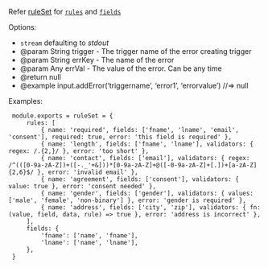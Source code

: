 <p>Refer <a href="#ruleSet">ruleSet</a> for <a href="#ruleSet--rules"><code>rules</code></a> and <a href="#ruleSet--fields"><code>fields</code></a></p>
<p>Options:</p>
<ul>
<li><code>stream</code> defaulting to <em>stdout</em></li>
<li>@param String trigger - The trigger name of the error creating trigger</li>
<li>@param String errKey - The name of the error</li>
<li>@param Any errVal - The value of the error. Can be any time</li>
<li>@return null</li>
<li>@example input.addError(‘triggername’, ‘error1’, ‘errorvalue’) //=&gt; null</li>
</ul>
<p>Examples:</p>
<pre><code> module.exports = ruleSet = {
     rules: [
         { name: 'required', fields: ['fname', 'lname', 'email', 'consent'], required: true, error: 'this field is required' },
         { name: 'length', fields: ['fname', 'lname'], validators: { regex: /.{2,}/ }, error: 'too short' },
         { name: 'contact', fields: ['email'], validators: { regex: /^(([0-9a-zA-Z])+([-._'+&amp;]))*[0-9a-zA-Z]+@([-0-9a-zA-Z]+[.])+[a-zA-Z]{2,6}$/ }, error: 'invalid email' },
         { name: 'agreement', fields: ['consent'], validators: { value: true }, error: 'consent needed' },
         { name: 'gender', fields: ['gender'], validators: { values: ['male', 'female', 'non-binary'] }, error: 'gender is required' },
         { name: 'address', fields: ['city', 'zip'], validators: { fn: (value, field, data, rule) =&gt; true }, error: 'address is incorrect' },
     ],
     fields: {
         'fname': ['name', 'fname'],
         'lname': ['name', 'lname'],
     },
 }</code></pre>
